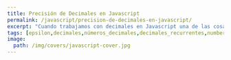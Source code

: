 ```yaml
---
title: Precisión de Decimales en Javascript
permalink: /javascript/precision-de-decimales-en-javascript/
excerpt: "Cuando trabajamos con decimales en Javascript una de las cosas que tenemos que conocer es cómo funciona la precisión de decimales en Javascript y así evitar tener problemas comparando números."
tags: [epsilon,decimales,números_decimales,decimales_recurrentes,number]
image:
  path: /img/covers/javascript-cover.jpg
---
```

